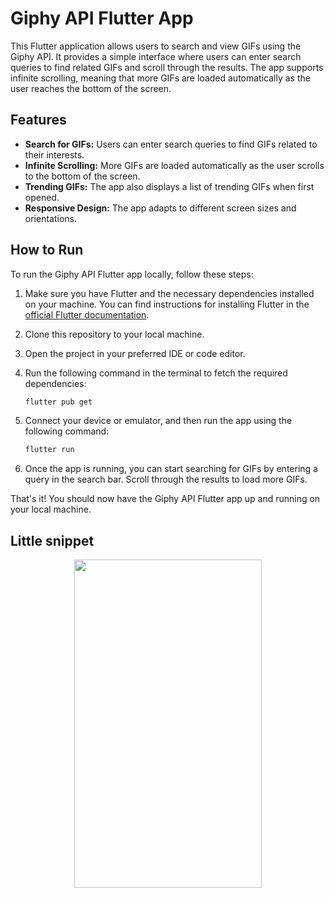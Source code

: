 # Giphy API Flutter App

This Flutter application allows users to search and view GIFs using the Giphy API. It provides a simple interface where users can enter search queries to find related GIFs and scroll through the results. The app supports infinite scrolling, meaning that more GIFs are loaded automatically as the user reaches the bottom of the screen.

## Features

- **Search for GIFs:** Users can enter search queries to find GIFs related to their interests.
- **Infinite Scrolling:** More GIFs are loaded automatically as the user scrolls to the bottom of the screen.
- **Trending GIFs:** The app also displays a list of trending GIFs when first opened.
- **Responsive Design:** The app adapts to different screen sizes and orientations.

## How to Run

To run the Giphy API Flutter app locally, follow these steps:

1. Make sure you have Flutter and the necessary dependencies installed on your machine. You can find instructions for installing Flutter in the [official Flutter documentation](https://flutter.dev/docs/get-started/install).

2. Clone this repository to your local machine.

3. Open the project in your preferred IDE or code editor.

4. Run the following command in the terminal to fetch the required dependencies:

   ```bash
   flutter pub get
   
5. Connect your device or emulator, and then run the app using the following command:

   ```bash
   flutter run

6. Once the app is running, you can start searching for GIFs by entering a query in the search bar. Scroll through the results to load more GIFs.

That's it! You should now have the Giphy API Flutter app up and running on your local machine.

## Little snippet

<p align="center">
<img src="https://github.com/thisisrocee/GiphyAPI-FlutterApp/blob/main/2023-05-16%2023-37-11.gif" width="300" height="525">
</p>
